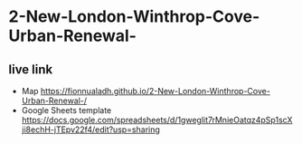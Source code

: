 # 2-New-London-Winthrop-Cove-Urban-Renewal-


## live link
- Map https://fionnualadh.github.io/2-New-London-Winthrop-Cove-Urban-Renewal-/
- Google Sheets template https://docs.google.com/spreadsheets/d/1gweglit7rMnieOatqz4pSp1scXji8echH-jTEpv22f4/edit?usp=sharing
